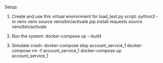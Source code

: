 Setup:
1. Create and use this virtual environment for load_test.py script:
python3 -m venv venv
source venv/bin/activate
pip install requests
source venv/bin/activate

2. Run the system:
docker-compose up --build 

3. Simulate crash:
docker-compose stop account_service_1
docker-compose rm -f account_service_1
docker-compose up account_service_1
